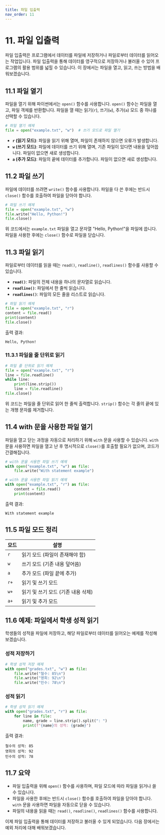 ```yaml
---
title: 파일 입출력
nav_order: 11
---
```


# 11. 파일 입출력

파일 입출력은 프로그램에서 데이터를 파일에 저장하거나 파일로부터 데이터를 읽어오는 작업입니다. 파일 입출력을 통해 데이터를 영구적으로 저장하거나 불러올 수 있어 프로그램의 활용 범위를 넓힐 수 있습니다. 이 장에서는 파일을 열고, 읽고, 쓰는 방법을 배워보겠습니다.

## 11.1 파일 열기

파일을 열기 위해 파이썬에서는 `open()` 함수를 사용합니다. `open()` 함수는 파일을 열고, 파일 객체를 반환합니다. 파일을 열 때는 읽기(`r`), 쓰기(`w`), 추가(`a`) 모드 중 하나를 선택할 수 있습니다.

```python
# 파일 열기 예제
file = open("example.txt", "w")  # 쓰기 모드로 파일 열기
```

- **`r` (읽기 모드)**: 파일을 읽기 위해 열며, 파일이 존재하지 않으면 오류가 발생합니다.
- **`w` (쓰기 모드)**: 파일에 데이터를 쓰기 위해 열며, 기존 파일이 있다면 내용을 덮어씁니다. 파일이 없으면 새로 생성합니다.
- **`a` (추가 모드)**: 파일의 끝에 데이터를 추가합니다. 파일이 없으면 새로 생성합니다.

## 11.2 파일 쓰기

파일에 데이터를 쓰려면 `write()` 함수를 사용합니다. 파일을 다 쓴 후에는 반드시 `close()` 함수를 호출하여 파일을 닫아야 합니다.

```python
# 파일 쓰기 예제
file = open("example.txt", "w")
file.write("Hello, Python!")
file.close()
```

위 코드에서는 `example.txt` 파일을 열고 문자열 "Hello, Python!"을 파일에 씁니다. 파일을 사용한 후에는 `close()` 함수로 파일을 닫습니다.

## 11.3 파일 읽기

파일로부터 데이터를 읽을 때는 `read()`, `readline()`, `readlines()` 함수를 사용할 수 있습니다.

- **`read()`**: 파일의 전체 내용을 하나의 문자열로 읽습니다.
- **`readline()`**: 파일에서 한 줄씩 읽습니다.
- **`readlines()`**: 파일의 모든 줄을 리스트로 읽습니다.

```python
# 파일 읽기 예제
file = open("example.txt", "r")
content = file.read()
print(content)
file.close()
```

출력 결과:

```
Hello, Python!
```

### 11.3.1 파일을 줄 단위로 읽기

```python
# 파일 줄 단위로 읽기 예제
file = open("example.txt", "r")
line = file.readline()
while line:
    print(line.strip())
    line = file.readline()
file.close()
```

위 코드는 파일을 줄 단위로 읽어 한 줄씩 출력합니다. `strip()` 함수는 각 줄의 끝에 있는 개행 문자를 제거합니다.

## 11.4 with 문을 사용한 파일 열기

파일을 열고 닫는 과정을 자동으로 처리하기 위해 `with` 문을 사용할 수 있습니다. `with` 문을 사용하면 파일을 열고 난 후 명시적으로 `close()`를 호출할 필요가 없으며, 코드가 간결해집니다.

```python
# with 문을 사용한 파일 쓰기 예제
with open("example.txt", "w") as file:
    file.write("With statement example")

# with 문을 사용한 파일 읽기 예제
with open("example.txt", "r") as file:
    content = file.read()
    print(content)
```

출력 결과:

```
With statement example
```

## 11.5 파일 모드 정리

| 모드 | 설명                               |
| ---- | ---------------------------------- |
| `r`  | 읽기 모드 (파일이 존재해야 함)     |
| `w`  | 쓰기 모드 (기존 내용 덮어씀)       |
| `a`  | 추가 모드 (파일 끝에 추가)         |
| `r+` | 읽기 및 쓰기 모드                  |
| `w+` | 읽기 및 쓰기 모드 (기존 내용 삭제) |
| `a+` | 읽기 및 추가 모드                  |

## 11.6 예제: 파일에서 학생 성적 읽기

학생들의 성적을 파일에 저장하고, 해당 파일로부터 데이터를 읽어오는 예제를 작성해 보겠습니다.

### 성적 저장하기

```python
# 학생 성적 저장 예제
with open("grades.txt", "w") as file:
    file.write("철수: 85\n")
    file.write("영희: 92\n")
    file.write("민수: 78\n")
```

### 성적 읽기

```python
# 학생 성적 읽기 예제
with open("grades.txt", "r") as file:
    for line in file:
        name, grade = line.strip().split(": ")
        print(f"{name}의 성적: {grade}")
```

출력 결과:

```
철수의 성적: 85
영희의 성적: 92
민수의 성적: 78
```

## 11.7 요약

- 파일 입출력을 위해 `open()` 함수를 사용하며, 파일 모드에 따라 파일을 읽거나 쓸 수 있습니다.
- 파일을 사용한 후에는 반드시 `close()` 함수를 호출하여 파일을 닫아야 합니다. `with` 문을 사용하면 파일을 자동으로 닫을 수 있습니다.
- 파일의 내용을 읽을 때는 `read()`, `readline()`, `readlines()` 함수를 사용합니다.

이제 파일 입출력을 통해 데이터를 저장하고 불러올 수 있게 되었습니다. 다음 장에서는 예외 처리에 대해 배워보겠습니다.
